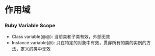 # 作用域
### Ruby Variable Scope
+ Class variable(@@): 当前类和子类有效，外部无效
+ Instance variable(@):
  只在特定的对象中有效，贯穿所有的类的实例的方法，定义的类中无效
